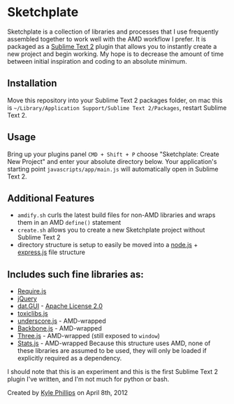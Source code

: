 # Sketchplate
Sketchplate is a collection of libraries and processes that I use frequently assembled together to work well with the AMD workflow I prefer. It is packaged as a [Sublime Text 2](http://sublimetext.com) plugin that allows you to instantly create a new project and begin working. My hope is to decrease the amount of time between initial inspiration and coding to an absolute minimum.


## Installation
Move this repository into your Sublime Text 2 packages folder, on mac this is `~/Library/Application Support/Sublime Text 2/Packages`, restart Sublime Text 2.

## Usage
Bring up your plugins panel `CMD + Shift + P` choose "Sketchplate: Create New Project" and enter your absolute directory below. Your application's starting point `javascripts/app/main.js` will automatically open in Sublime Text 2.


## Additional Features
* `amdify.sh` curls the latest build files for non-AMD libraries and wraps them in an AMD `define()` statement
* `create.sh` allows you to create a new Sketchplate project without Sublime Text 2
* directory structure is setup to easily be moved into a [node.js](http://nodejs.org) + [express.js](http://expressjs.com) file structure


## Includes such fine libraries as:
* [Require.js](http://requirejs.org)
* [jQuery](http://jquery.com)
* [dat.GUI](http://code.google.com/p/dat-gui/) - [Apache License 2.0](http://www.apache.org/licenses/LICENSE-2.0)
* [toxiclibs.js](http://haptic-data.com/toxiclibsjs)
* [underscore.js](http://documentcloud.github.com/underscore/) - AMD-wrapped
* [Backbone.js](http://documentcloud.github.com/backbone/) - AMD-wrapped
* [Three.js](http://mrdoob.github.com/three.js/) - AMD-wrapped (still exposed to `window`)
* [Stats.js](http://github.com/mrdoob/stats.js/) - AMD-wrapped
Because this structure uses AMD, none of these libraries are assumed to be used, they will only be loaded if explicitly required as a dependency.


I should note that this is an experiment and this is the first Sublime Text 2 plugin I've written, and I'm not much for python or bash.

Created by [Kyle Phillips](http://haptic-data.com) on April 8th, 2012